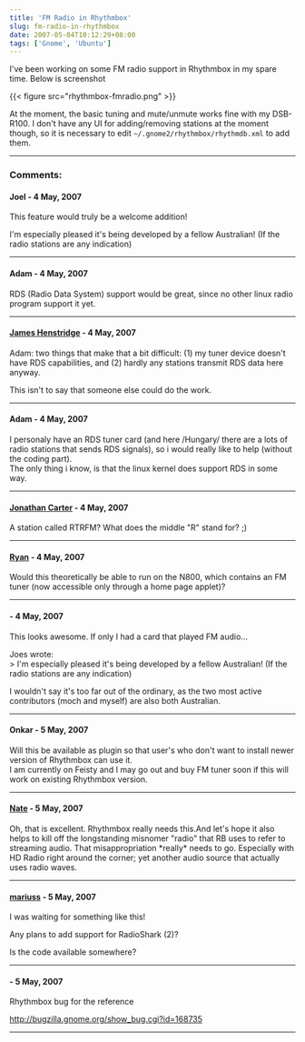 ```yaml
---
title: 'FM Radio in Rhythmbox'
slug: fm-radio-in-rhythmbox
date: 2007-05-04T10:12:29+08:00
tags: ['Gnome', 'Ubuntu']
---
```


I\'ve been working on some FM radio support in Rhythmbox in my spare
time. Below is screenshot

{{< figure src="rhythmbox-fmradio.png" >}}

At the moment, the basic tuning and mute/unmute works fine with my
DSB-R100. I don\'t have any UI for adding/removing stations at the
moment though, so it is necessary to edit
`~/.gnome2/rhythmbox/rhythmdb.xml` to add them.

---
### Comments:
#### Joel - <time datetime="2007-05-04 11:49:12">4 May, 2007</time>

This feature would truly be a welcome addition!

I\'m especially pleased it\'s being developed by a fellow Australian!
(If the radio stations are any indication)

---
#### Adam - <time datetime="2007-05-04 12:55:01">4 May, 2007</time>

RDS (Radio Data System) support would be great, since no other linux
radio program support it yet.

---
#### [James Henstridge](http://blogs.gnome.org/jamesh) - <time datetime="2007-05-04 14:19:53">4 May, 2007</time>

Adam: two things that make that a bit difficult: (1) my tuner device
doesn\'t have RDS capabilities, and (2) hardly any stations transmit RDS
data here anyway.

This isn\'t to say that someone else could do the work.

---
#### Adam - <time datetime="2007-05-04 14:32:49">4 May, 2007</time>

I personaly have an RDS tuner card (and here /Hungary/ there are a lots
of radio stations that sends RDS signals), so i would really like to
help (without the coding part).\
The only thing i know, is that the linux kernel does support RDS in some
way.

---
#### [Jonathan Carter](http://jonathancarter.co.za) - <time datetime="2007-05-04 16:13:32">4 May, 2007</time>

A station called RTRFM? What does the middle \"R\" stand for? ;)

---
#### [Ryan](http://www.cleardefinition.com/oss/abi/blog) - <time datetime="2007-05-04 16:24:34">4 May, 2007</time>

Would this theoretically be able to run on the N800, which contains an
FM tuner (now accessible only through a home page applet)?

---
####  - <time datetime="2007-05-04 21:34:12">4 May, 2007</time>

This looks awesome. If only I had a card that played FM audio\...

Joes wrote:\
\> I\'m especially pleased it\'s being developed by a fellow Australian!
(If the radio stations are any indication)

I wouldn\'t say it\'s too far out of the ordinary, as the two most
active contributors (moch and myself) are also both Australian.

---
#### Onkar - <time datetime="2007-05-05 03:59:27">5 May, 2007</time>

Will this be available as plugin so that user\'s who don\'t want to
install newer version of Rhythmbox can use it.\
I am currently on Feisty and I may go out and buy FM tuner soon if this
will work on existing Rhythmbox version.

---
#### [Nate](http://blog.glyphography.com) - <time datetime="2007-05-05 04:32:22">5 May, 2007</time>

Oh, that is excellent. Rhythmbox really needs this.And let\'s hope it
also helps to kill off the longstanding misnomer \"radio\" that RB uses
to refer to streaming audio. That misappropriation \*really\* needs to
go. Especially with HD Radio right around the corner; yet another audio
source that actually uses radio waves.

---
#### [mariuss](http://marius.scurtescu.com) - <time datetime="2007-05-05 04:38:43">5 May, 2007</time>

I was waiting for something like this!

Any plans to add support for RadioShark (2)?

Is the code available somewhere?

---
####  - <time datetime="2007-05-05 16:51:45">5 May, 2007</time>

Rhythmbox bug for the reference

<http://bugzilla.gnome.org/show_bug.cgi?id=168735>

---
